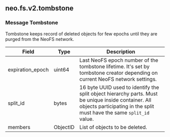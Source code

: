 ## neo.fs.v2.tombstone




### Message Tombstone

Tombstone keeps record of deleted objects for few epochs until they are
purged from the NeoFS network.

| Field | Type | Description |
| ----- | ---- | ----------- |
| expiration_epoch | uint64 | Last NeoFS epoch number of the tombstone lifetime. It's set by tombstone creator depending on current NeoFS network settings. |
| split_id | bytes | 16 byte UUID used to identify the split object hierarchy parts. Must be unique inside container. All objects participating in the split must have the same `split_id` value. |
| members | ObjectID | List of objects to be deleted. |
     
